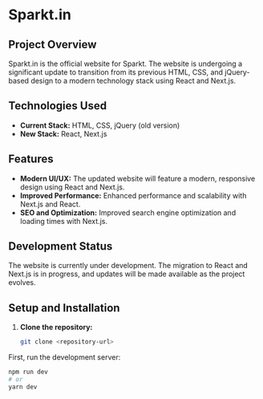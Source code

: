 # Sparkt.in

## Project Overview

Sparkt.in is the official website for Sparkt. The website is undergoing a significant update to transition from its previous HTML, CSS, and jQuery-based design to a modern technology stack using React and Next.js.

## Technologies Used

- **Current Stack:** HTML, CSS, jQuery (old version)
- **New Stack:** React, Next.js

## Features

- **Modern UI/UX:** The updated website will feature a modern, responsive design using React and Next.js.
- **Improved Performance:** Enhanced performance and scalability with Next.js and React.
- **SEO and Optimization:** Improved search engine optimization and loading times with Next.js.

## Development Status

The website is currently under development. The migration to React and Next.js is in progress, and updates will be made available as the project evolves.

## Setup and Installation

1. **Clone the repository:**
   ```bash
   git clone <repository-url>

First, run the development server:

```bash
npm run dev
# or
yarn dev
```

